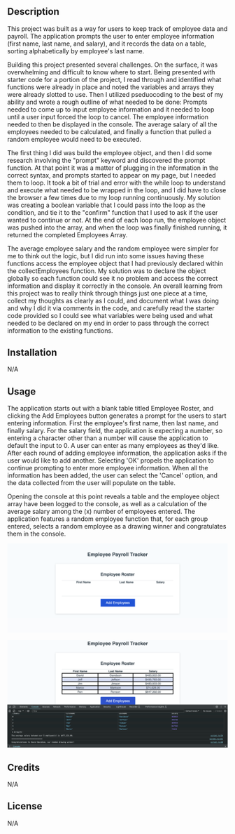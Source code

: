 # <PAYROLL-TRACKER>

## Description

This project was built as a way for users to keep track of employee data and payroll.  The application prompts the user to enter employee information (first name, last name, and salary), and it records the data on a table, sorting alphabetically by employee's last name. 

Building this project presented several challenges.  On the surface, it was overwhelming and difficult to know where to start. Being presented with starter code for a portion of the project, I read through and identified what functions were already in place and noted the variables and arrays they were already slotted to use.  Then I utilized pseduocoding to the best of my ability and wrote a rough outline of what needed to be done: Prompts needed to come up to input employee information and it needed to loop until a user input forced the loop to cancel.  The employee information needed to then be displayed in the console.  The average salary of all the employees needed to be calculated, and finally a function that pulled a random employee would need to be executed.

The first thing I did was build the employee object, and then I did some research involving the "prompt" keyword and discovered the prompt function.  At that point it was a matter of plugging in the information in the correct syntax, and prompts started to appear on my page, but I needed them to loop.  It took a bit of trial and error with the while loop to understand and execute what needed to be wrapped in the loop, and I did have to close the browser a few times due to my loop running continuously.  My solution was creating a boolean variable that I could pass into the loop as the condition, and tie it to the "confirm" function that I used to ask if the user wanted to continue or not.  At the end of each loop run, the employee object was pushed into the array, and when the loop was finally finished running, it returned the completed Employees Array.  

The average employee salary and the random employee were simpler for me to think out the logic, but I did run into some issues having these functions access the employee object that I had previously declared within the collectEmployees function.  My solution was to declare the object globally so each function could see it no problem and access the correct information and display it correctly in the console.  An overall learning from this project was to really think through things just one piece at a time, collect my thoughts as clearly as I could, and document what I was doing and why I did it via comments in the code, and carefully read the starter code provided so I could see what variables were being used and what needed to be declared on my end in order to pass through the correct information to the existing functions.  

## Installation

N/A

## Usage

The application starts out with a blank table titled Employee Roster, and clicking the Add Employees button generates a prompt for the users to start entering information.  First the employee's first name, then last name, and finally salary.  For the salary field, the application is expecting a number, so entering a character other than a number will cause the application to default the input to 0.  A user can enter as many employees as they'd like.  After each round of adding employee information, the application asks if the user would like to add another.  Selecting 'OK' propels the application to continue prompting to enter more employee information.  When all the information has been added, the user can select the 'Cancel' option, and the data collected from the user will populate on the table. 

Opening the console at this point reveals a table and the employee object array have been logged to the console, as well as a calculation of the average salary among the (x) number of employees entered.  The application features a random employee function that, for each group entered, selects a random employee as a drawing winner and congratulates them in the console.

![Screenshot of application](assets/images/payroll-screenshot.png)

![Screenshot of application console view](assets/images/payroll-console.png)

## Credits

N/A

## License

N/A
